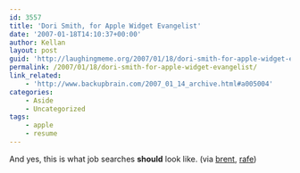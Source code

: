 ```yaml
---
id: 3557
title: 'Dori Smith, for Apple Widget Evangelist'
date: '2007-01-18T14:10:37+00:00'
author: Kellan
layout: post
guid: 'http://laughingmeme.org/2007/01/18/dori-smith-for-apple-widget-evangelist/'
permalink: /2007/01/18/dori-smith-for-apple-widget-evangelist/
link_related:
    - 'http://www.backupbrain.com/2007_01_14_archive.html#a005004'
categories:
    - Aside
    - Uncategorized
tags:
    - apple
    - resume
---
```


And yes, this is what job searches **should** look like. (via [brent](http://ranchero.com/), [rafe](http://rc3.org))